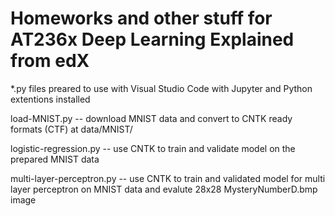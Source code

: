 # Homeworks and other stuff for AT236x Deep Learning Explained from edX

*.py files preared to use with Visual Studio Code with Jupyter and Python extentions installed

load-MNIST.py -- download MNIST data and convert to CNTK ready formats (CTF) at data/MNIST/

logistic-regression.py -- use CNTK to train and validate model on the prepared MNIST data

multi-layer-perceptron.py -- use CNTK to train and validated model for multi layer perceptron on MNIST data and evalute 28x28 MysteryNumberD.bmp image

